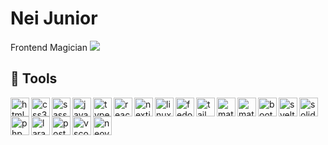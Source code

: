 # Nei Junior
Frontend Magician ![](https://www.tibiawiki.com.br/images/0/0f/Ferumbras.gif)
## 🧰 Tools
<img align="left" width="30px" style="margin-right: '5px'" alt="html5" src="https://cdn.jsdelivr.net/gh/devicons/devicon@latest/icons/html5/html5-original.svg" />
<img align="left" width="30px" style="margin-right: '5px'" alt="css3" src="https://cdn.jsdelivr.net/gh/devicons/devicon@latest/icons/css3/css3-original.svg" />
<img align="left" width="30px" style="margin-right: '5px'" alt="sass" src="https://cdn.jsdelivr.net/gh/devicons/devicon@latest/icons/sass/sass-original.svg" />
<img align="left" width="30px" style="margin-right: '5px'" alt="javascript" src="https://cdn.jsdelivr.net/gh/devicons/devicon@latest/icons/javascript/javascript-original.svg" />
<img align="left" width="30px" style="margin-right: '5px'" alt="typescript" src="https://cdn.jsdelivr.net/gh/devicons/devicon@latest/icons/typescript/typescript-original.svg" />
<img align="left" width="30px" style="margin-right: '5px'" alt="react" src="https://cdn.jsdelivr.net/gh/devicons/devicon@latest/icons/react/react-original.svg" />
<img align="left" width="30px" style="margin-right: '5px'" alt="nextjs" src="https://cdn.jsdelivr.net/gh/devicons/devicon@latest/icons/nextjs/nextjs-original.svg" />
<img align="left" width="30px" style="margin-right: '5px'" alt="linux" src="https://cdn.jsdelivr.net/gh/devicons/devicon@latest/icons/linux/linux-original.svg" />
<img align="left" width="30px" style="margin-right: '5px'" alt="fedora" src="https://cdn.jsdelivr.net/gh/devicons/devicon@latest/icons/fedora/fedora-original.svg" />
<img align="left" width="30px" style="margin-right: '5px'" alt="tailwindcss" src="https://cdn.jsdelivr.net/gh/devicons/devicon@latest/icons/tailwindcss/tailwindcss-original.svg" />
<img align="left" width="30px" style="margin-right: '5px'" alt="materialui" src="https://cdn.jsdelivr.net/gh/devicons/devicon@latest/icons/materialui/materialui-original.svg" />
<img align="left" width="30px" style="margin-right: '5px'" alt="materializecss" src="https://cdn.jsdelivr.net/gh/devicons/devicon@latest/icons/materializecss/materializecss-original.svg" />
<img align="left" width="30px" style="margin-right: '5px'" alt="bootstrap" src="https://cdn.jsdelivr.net/gh/devicons/devicon@latest/icons/bootstrap/bootstrap-original.svg" />
<img align="left" width="30px" style="margin-right: '5px'" alt="svelte" src="https://cdn.jsdelivr.net/gh/devicons/devicon@latest/icons/svelte/svelte-original.svg" />
<img align="left" width="30px" style="margin-right: '5px'" alt="solidjs"  src="https://cdn.jsdelivr.net/gh/devicons/devicon@latest/icons/solidjs/solidjs-original.svg" />
<img align="left" width="30px" style="margin-right: '5px'" alt="php"  src="https://cdn.jsdelivr.net/gh/devicons/devicon@latest/icons/php/php-original.svg" />
<img align="left" width="30px" style="margin-right: '5px'" alt="laravel" src="https://cdn.jsdelivr.net/gh/devicons/devicon@latest/icons/laravel/laravel-original.svg" />
<img align="left" width="30px" style="margin-right: '5px'" alt="postgresql"  src="https://cdn.jsdelivr.net/gh/devicons/devicon@latest/icons/postgresql/postgresql-original.svg" />
<img align="left" width="30px" style="margin-right: '5px'" alt="vscode" src="https://cdn.jsdelivr.net/gh/devicons/devicon@latest/icons/vscode/vscode-original.svg" />
<img align="left" width="30px" style="margin-right: '5px'" alt="neovim" src="https://cdn.jsdelivr.net/gh/devicons/devicon@latest/icons/neovim/neovim-original.svg" />
